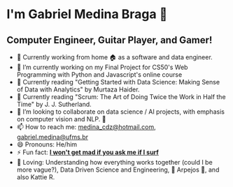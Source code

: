 <!--**medina325/medina325** is a ✨ _special_ ✨ repository because its `README.md` (this file) appears on your GitHub profile.-->
<!-- - 💬 Ask me about ... -->

# I'm Gabriel Medina Braga 👋

## Computer Engineer, Guitar Player, and Gamer!

- 🔭 Currently working from home :house: as a software and data engineer.
- 🔭 I’m currently working on my Final Project for CS50's Web Programming with Python and Javascript's online course
- 🌱 Currently reading "Getting Started with Data Science: Making Sense of Data with Analytics" by Murtaza Haider.
- 🌱 Currently reading "Scrum: The Art of Doing Twice the Work in Half the Time" by J. J. Sutherland.
- 👯 I’m looking to collaborate on data science / AI projects, with emphasis on computer vision and NLP. 🐙
- 📫 How to reach me: medina_cdz@hotmail.com, gabriel.medina@ufms.br
- 😄 Pronouns: He/him
- ⚡ Fun fact: [**I won't get mad if you ask me if I surf**](https://www.google.com/search?q=gabriel+medina&sxsrf=ALeKk025hlinwEQLAHsJ5WOOEdh2e3g7cg:1597159847204&source=lnms&tbm=isch&sa=X&ved=2ahUKEwj_9t2KvJPrAhUtEbkGHSyQDBYQ_AUoAXoECBsQAw&biw=1366&bih=625)
- 💜 Loving: Understanding how everything works together (could I be more vague?), Data Driven Science and Engineering, 🎼 Arpejos 🎸, and also Kattie R.
